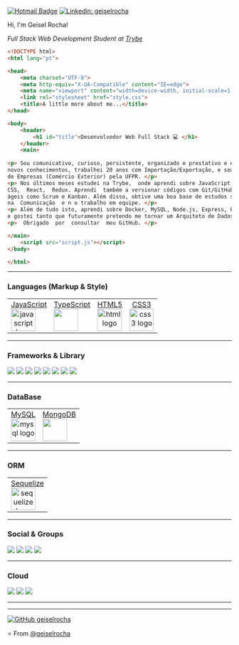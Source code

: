 [![Hotmail Badge](https://img.shields.io/badge/-Hotmail-0078D4?style=flat-square&logo=microsoft-outlook&logoColor=white&link=mailto:geiselrocha@hotmail.com)](mailto:geiselrocha@hotmail.com)
[![Linkedin: geiselrocha](https://img.shields.io/badge/-geiselrocha-blue?style=flat-square&logo=Linkedin&logoColor=white&link=https://www.linkedin.com/in/geisel-rocha-geiselrocha/)](https://www.linkedin.com/in/geisel-rocha-geiselrocha/)

Hi, I'm Geisel Rocha! 
<p><em>Full Stack Web Development Student at <a href="https://www.betrybe.com/">Trybe</a></em></p>

```html
<!DOCTYPE html>
<html lang="pt">

<head>
    <meta charset="UTF-8">
    <meta http-equiv="X-UA-Compatible" content="IE=edge">
    <meta name="viewport" content="width=device-width, initial-scale=1.0">
    <link rel="stylesheet" href="style.css">
    <title>A little more about me...</title>
</head>

<body>
    <header>
        <h1 id="title">Desenvolvedor Web Full Stack 💻 </h1>
    </header>
    <main>
  
<p> Sou comunicativo, curioso, persistente, organizado e prestativo e estou  sempre  em  busca de 
novos conhecimentos, trabalhei 20 anos com Importação/Exportação, e sou Bacharel em Administração 
de Empresas (Comércio Exterior) pela UFPR. </p>
<p> Nos últimos meses estudei na Trybe,  onde aprendi sobre JavaScript, TypeScript, Python, HTML, 
CSS,  React,  Redux. Aprendi  também a versionar códigos com Git/GitHub e a utilizar metodologias 
ágeis como Scrum e Kanban. Além disso, obtive uma boa base de estudos sobre Soft Skills, com foco
na  Comunicação  e n o trabalho em equipe. </p>
<p> Além de tudo isto, aprendi sobre Docker, MySQL, Node.js, Express, POO, SOLID, MongoDB, NoSQL,
e gostei tanto que futuramente pretendo me tornar um Arquiteto de Dados. </p>
<p>  Obrigado  por  consultar  meu GitHub. </p>

</main>
    <script src="script.js"></script>
</body>

</html>
``` 
<hr />

### Languages (Markup & Style)
<div>
  <table>
    <tr>
      <td>
        <a href="https://www.javascript.com/" target="_blank" align="center">
        <div>JavaScript</div>
        <img src="https://cdn.jsdelivr.net/gh/devicons/devicon/icons/javascript/javascript-original.svg" height="50" width="55" alt="javascript logo"  />
        </a>
      </td>
      <td>
        <a href="https://www.typescriptlang.org/" target="_blank" align="center">
        <div>TypeScript</div>
        <img src="https://cdn.jsdelivr.net/gh/devicons/devicon/icons/typescript/typescript-original.svg" height="50" width="55" />
        </a>
      </td>
      <td>
        <a href="https://developer.mozilla.org/pt-BR/docs/Web/HTML" target="_blank" align="center">
        <div>HTML5</div>
        <img src="https://cdn.jsdelivr.net/gh/devicons/devicon/icons/html5/html5-original.svg" height="50" width="55" alt="html logo" />
        </a>
      </td>
      <td>
        <a href="https://developer.mozilla.org/pt-BR/docs/Web/CSS" target="_blank" align="center">
        <div>CSS3</div>
        <img src="https://cdn.jsdelivr.net/gh/devicons/devicon/icons/css3/css3-original.svg" height="50" width="55" alt="css3 logo"  />
        </a>
      </td>
    </tr>
  </table>
</div>

</div>
<hr />

### Frameworks & Library
<div>
  <img src="https://img.shields.io/badge/chai-A30701?style=for-the-badge&logo=chai&logoColor=white" />
  <img src="https://img.shields.io/badge/Docker-2CA5E0?style=for-the-badge&logo=docker&logoColor=white" />
  <img src="https://img.shields.io/badge/Express.js-000000?style=for-the-badge&logo=express&logoColor=white" />
  <img src="https://img.shields.io/badge/Insomnia-5849be?style=for-the-badge&logo=Insomnia&logoColor=white" />
  <img src="https://img.shields.io/badge/JWT-000000?style=for-the-badge&logo=JSON%20web%20tokens&logoColor=white" />
  <img src="https://img.shields.io/badge/Node.js-43853D?style=for-the-badge&logo=node.js&logoColor=white" />
  <img src="https://img.shields.io/badge/React-20232A?style=for-the-badge&logo=react&logoColor=61DAFB" />
  <img src="https://img.shields.io/badge/Redux-593D88?style=for-the-badge&logo=redux&logoColor=white" />
</div>
<hr />

### DataBase
<div>
  <table>
  <tr>
  <td>
    <a href="https://www.mysql.com/" target="_blank" align="center">
      <div>MySQL</div>
      <img src="https://cdn.jsdelivr.net/gh/devicons/devicon/icons/mysql/mysql-original.svg" height="50" width="55" alt="mysql logo"  />
    </a>
  </td>
   <td>
    <a href="https://www.mongodb.com/" target="_blank" align="center">
      <div>MongoDB</div>
      <img src="https://cdn.jsdelivr.net/gh/devicons/devicon/icons/mongodb/mongodb-original.svg" height="50" width="55"/>
    </a>
  </td>
  </tr>
  </table>
</div>
<hr />

### ORM
<div>
  <table>
    <tr>
      <td>
        <a href="https://sequelize.org/" target="_blank" align="center">
        <div>Sequelize</div>
        <img src="https://sequelize.org/img/logo.svg" height="50" width="55" alt="sequelize logo"  />
        </a>
      </td>
    </tr>
  </table>
 </div>
<hr />

### Social & Groups
<div>
  <img src="https://img.shields.io/badge/GIT-E44C30?style=for-the-badge&logo=git&logoColor=white" />
  <img src="https://img.shields.io/badge/Google%20Meet-00897B?style=for-the-badge&logo=google-meet&logoColor=white" />
  <img src="https://img.shields.io/badge/Slack-4A154B?style=for-the-badge&logo=slack&logoColor=white" />
  <img src="https://img.shields.io/badge/Zoom-2D8CFF?style=for-the-badge&logo=zoom&logoColor=white" />
</div>
<hr />

### Cloud
<div>
  <img src="https://img.shields.io/badge/Heroku-430098?style=for-the-badge&logo=heroku&logoColor=white" />
  <img src="https://img.shields.io/badge/Railway-131415?style=for-the-badge&logo=railway&logoColor=white" />
  <img src="https://img.shields.io/badge/Vercel-000000?style=for-the-badge&logo=vercel&logoColor=white" />
</div>
<hr />


---
[![GitHub geiselrocha](https://img.shields.io/github/followers/geiselrocha?label=follow&style=social)](https://github.com/geiselrocha)

⭐️ From [@geiselrocha](https://github.com/geiselrocha)
